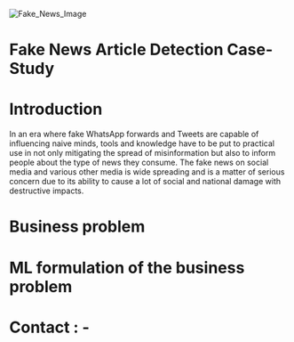 ![Fake_News_Image](https://user-images.githubusercontent.com/92272579/171402715-33614ade-d967-471d-b030-5c453233cc56.png)

# Fake News Article Detection Case-Study
# Introduction

In an era where fake WhatsApp forwards and Tweets are capable of influencing naive minds,  tools and knowledge have to be put to practical use in not only mitigating the spread of  misinformation but also to inform people about the type of news they consume. The fake news on social media and various other media is wide spreading and is a matter of  serious concern due to its ability to cause a lot of social and national damage with destructive  impacts.

# Business problem

# ML formulation of the business problem

# Contact : -
